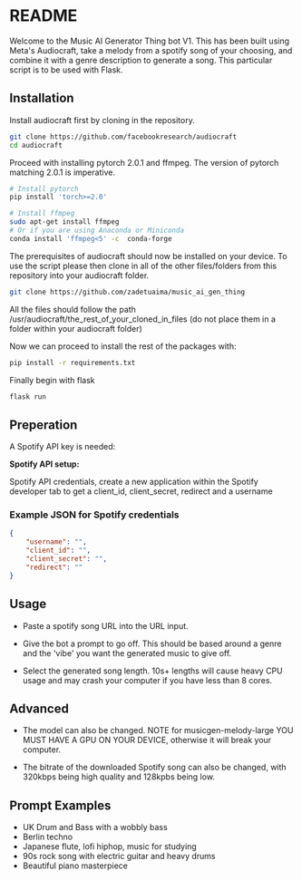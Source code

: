 # README

Welcome to the Music AI Generator Thing bot V1. This has been built using Meta's Audiocraft, take a melody from a spotify song of your choosing, and combine it with a genre description to generate a song.
This particular script is to be used with Flask.

## Installation

Install audiocraft first by cloning in the repository.


```bash
git clone https://github.com/facebookresearch/audiocraft
cd audiocraft
```

Proceed with installing pytorch 2.0.1 and ffmpeg. The version of pytorch matching 2.0.1 is imperative. 


```bash
# Install pytorch
pip install 'torch>=2.0'

# Install ffmpeg
sudo apt-get install ffmpeg
# Or if you are using Anaconda or Miniconda
conda install 'ffmpeg<5' -c  conda-forge
```

The prerequisites of audiocraft should now be installed on your device. To use the script please then clone in all of the other files/folders from this repository into your audiocraft folder. 

```bash
git clone https://github.com/zadetuaima/music_ai_gen_thing
```

All the files should follow the path /usr/audiocraft/the_rest_of_your_cloned_in_files (do not place them in a folder within your audiocraft folder)

Now we can proceed to install the rest of the packages with:

```bash
pip install -r requirements.txt
```

Finally begin with flask

```bash
flask run
```

## Preperation

A Spotify API key is needed:

**Spotify API setup:**

Spotify API credentials, create a new application within the Spotify developer tab to get a client_id, client_secret, redirect and a username

### Example JSON for Spotify credentials

```json
{
    "username": "",
    "client_id": "",
    "client_secret": "",
    "redirect": ""
}
```

## Usage

- Paste a spotify song URL into the URL input.

- Give the bot a prompt to go off. This should be based around a genre and the 'vibe' you want the generated music to give off.

- Select the generated song length. 10s+ lengths will cause heavy CPU usage and may crash your computer if you have less than 8 cores.

## Advanced

- The model can also be changed. NOTE for musicgen-melody-large YOU MUST HAVE A GPU ON YOUR DEVICE, otherwise it will break your computer.

- The bitrate of the downloaded Spotify song can also be changed, with 320kbps being high quality and 128kpbs being low.

## Prompt Examples

- UK Drum and Bass with a wobbly bass
- Berlin techno
- Japanese flute, lofi hiphop, music for studying
- 90s rock song with electric guitar and heavy drums
- Beautiful piano masterpiece

